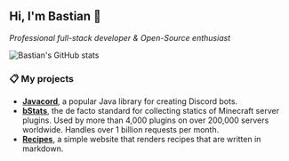 ## Hi, I'm Bastian 👋

*Professional full-stack developer & Open-Source enthusiast*

![Bastian's GitHub stats](https://github-readme-stats.vercel.app/api?username=Bastian&show_icons=true&include_all_commits=true&hide_title=true&count_private=true)

### 📋 My projects

* [**Javacord**](https://github.com/Javacord/Javacord), a popular Java library for creating Discord bots.
* [**bStats**](https://bstats.org/), the de facto standard for collecting statics of Minecraft server plugins. Used by more than 4,000 plugins on over 200,000 servers worldwide. Handles over 1 billion requests per month.
* [**Recipes**](https://github.com/Bastian/recipes), a simple website that renders recipes that are written in markdown.
